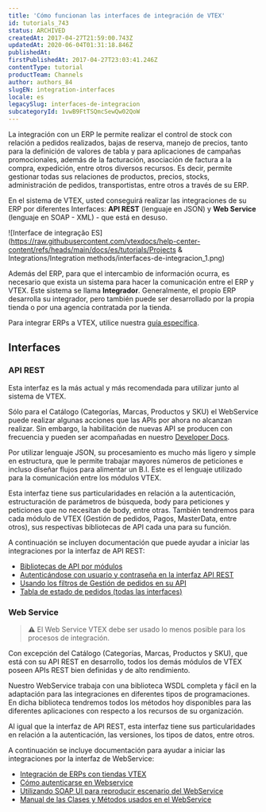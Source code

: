 ```yaml
---
title: 'Cómo funcionan las interfaces de integración de VTEX'
id: tutorials_743
status: ARCHIVED
createdAt: 2017-04-27T21:59:00.743Z
updatedAt: 2020-06-04T01:31:18.846Z
publishedAt: 
firstPublishedAt: 2017-04-27T23:03:41.246Z
contentType: tutorial
productTeam: Channels
author: authors_84
slugEN: integration-interfaces
locale: es
legacySlug: interfaces-de-integracion
subcategoryId: 1vwB9FtTSQmcSewQw02QoW
---
```


La integración con un ERP le permite realizar el control de stock con relación a pedidos realizados, bajas de reserva, manejo de precios, tanto para la definición de valores de tabla y para aplicaciones de campañas promocionales, además de la facturación, asociación de factura a la compra, expedición, entre otros diversos recursos. Es decir, permite gestionar todas sus relaciones de productos, precios, stocks, administración de pedidos, transportistas, entre otros a través de su ERP.

En el sistema de VTEX, usted conseguirá realizar las integraciones de su ERP por diferentes Interfaces: __API REST__ (lenguaje en JSON) y __Web Service__ (lenguaje en SOAP - XML) - que está en desuso.

![Interface de integração ES](https://raw.githubusercontent.com/vtexdocs/help-center-content/refs/heads/main/docs/es/tutorials/Projects & Integrations/Integration methods/interfaces-de-integracion_1.png)

Además del ERP, para que el intercambio de información ocurra, es necesario que exista un sistema para hacer la comunicación entre el ERP y VTEX. Este sistema se llama __Integrador__. Generalmente, el propio ERP desarrolla su integrador, pero también puede ser desarrollado por la propia tienda o por una agencia contratada por la tienda.

Para integrar ERPs a VTEX, utilice nuestra [guía específica](/es/tutorial/guia-de-integracion-de-erps/).

## Interfaces

### API REST

Esta interfaz es la más actual y más recomendada para utilizar junto al sistema de VTEX.

Sólo para el Catálogo (Categorías, Marcas, Productos y SKU) el WebService puede realizar algunas acciones que las APIs por ahora no alcanzan realizar. Sin embargo, la habilitación de nuevas API se producen con frecuencia y pueden ser acompañadas en nuestro [Developer Docs](http://help.vtex.com/developer-docs/).

Por utilizar lenguaje JSON, su procesamiento es mucho más ligero y simple en estructura, que le permite trabajar mayores números de peticiones e incluso diseñar flujos para alimentar un B.I. Este es el lenguaje utilizado para la comunicación entre los módulos VTEX.

Esta interfaz tiene sus particularidades en relación a la autenticación, estructuración de parámetros de búsqueda, body para peticiones y peticiones que no necesitan de body, entre otras. También tendremos para cada módulo de VTEX (Gestión de pedidos, Pagos, MasterData, entre otros), sus respectivas bibliotecas de API cada una para su función.

A continuación se incluyen documentación que puede ayudar a iniciar las integraciones por la interfaz de API REST:

- [Bibliotecas de API por módulos](http://help.vtex.com/developer-docs/)
- [Autenticándose con usuario y contraseña en la interfaz API REST](https://help.vtex.com/tutorial/crear-appkey-y-apptoken-para-autenticar-las-integraciones--43tQeyQJgAKGEuCqQKAOI2)
- [Usando los filtros de Gestión de pedidos en su API](/es/tutorial/uso-de-los-filtros-del-oms-en-el-api/)
- [Tabla de estado de pedidos (todas las interfaces)](/es/faq/de-para-el-estado-de-las-solicitudes/)

### Web Service

>⚠️ El Web Service VTEX debe ser usado lo menos posible para los procesos de integración.

Con excepción del Catálogo (Categorías, Marcas, Productos y SKU), que está con su API REST en desarrollo, todos los demás módulos de VTEX poseen APIs REST bien definidas y de alto rendimiento.

Nuestro WebService trabaja con una biblioteca WSDL completa y fácil en la adaptación para las integraciones en diferentes tipos de programaciones. En dicha biblioteca tendremos todos los métodos hoy disponibles para las diferentes aplicaciones con respecto a los recursos de su organización.

Al igual que la interfaz de API REST, esta interfaz tiene sus particularidades en relación a la autenticación, las versiones, los tipos de datos, entre otros.

A continuación se incluye documentación para ayudar a iniciar las integraciones por la interfaz de WebService:

- [Integración de ERPs con tiendas VTEX](http://vtex.github.io/docs/integracao/erp/index.html)
- [Cómo autenticarse en Webservice](/es/faq/como-crear-usuario-webservice/)
- [Utilizando SOAP UI para reproducir escenario del WebService](/es/tutorial/probando-webservice-con-soapui/)
- [Manual de las Clases y Métodos usados en el WebService](/es/tutorial/manual-de-clases-y-metodos-utilizados-en-webservice/)


